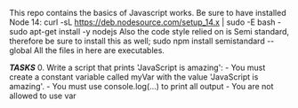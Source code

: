This repo contains the basics of Javascript works.
Be sure to have installed Node 14:
	curl -sL https://deb.nodesource.com/setup_14.x | sudo -E bash -
	sudo apt-get install -y nodejs
Also the code style relied on is Semi standard, therefore be sure to install this as well;
	sudo npm install semistandard --global
All the files in here are executables.

***TASKS***
0. Write a script that prints 'JavaScript is amazing':
	- You must create a constant variable called myVar with the value 'JavaScript is amazing'.
	- You must use console.log(...) to print all output
	- You are not allowed to use var
